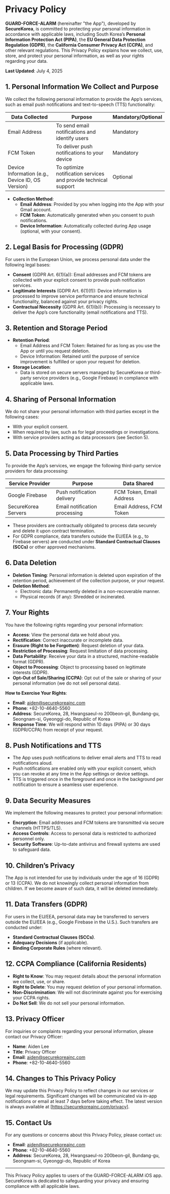 # Privacy Policy

**GUARD-FORCE-ALARM** (hereinafter "the App"), developed by **SecureKorea**, is committed to protecting your personal information in accordance with applicable laws, including South Korea’s **Personal Information Protection Act (PIPA)**, the **EU General Data Protection Regulation (GDPR)**, the **California Consumer Privacy Act (CCPA)**, and other relevant regulations. This Privacy Policy explains how we collect, use, store, and protect your personal information, as well as your rights regarding your data. 

**Last Updated**: July 4, 2025

## 1. Personal Information We Collect and Purpose
We collect the following personal information to provide the App’s services, such as email push notifications and text-to-speech (TTS) functionality:

| **Data Collected** | **Purpose** | **Mandatory/Optional** |
|--------------------|-------------|-----------------------|
| Email Address | To send email notifications and identify users | Mandatory |
| FCM Token | To deliver push notifications to your device | Mandatory |
| Device Information (e.g., Device ID, OS Version) | To optimize notification services and provide technical support | Optional |

- **Collection Method**:
  - **Email Address**: Provided by you when logging into the App with your Gmail account.
  - **FCM Token**: Automatically generated when you consent to push notifications.
  - **Device Information**: Automatically collected during App usage (optional, with your consent).

## 2. Legal Basis for Processing (GDPR)
For users in the European Union, we process personal data under the following legal bases:
- **Consent** (GDPR Art. 6(1)(a)): Email addresses and FCM tokens are collected with your explicit consent to provide push notification services.
- **Legitimate Interests** (GDPR Art. 6(1)(f)): Device information is processed to improve service performance and ensure technical functionality, balanced against your privacy rights.
- **Contractual Necessity** (GDPR Art. 6(1)(b)): Processing is necessary to deliver the App’s core functionality (email notifications and TTS).

## 3. Retention and Storage Period
- **Retention Period**:
  - Email Address and FCM Token: Retained for as long as you use the App or until you request deletion.
  - Device Information: Retained until the purpose of service improvement is fulfilled or upon your request for deletion.
- **Storage Location**:
  - Data is stored on secure servers managed by SecureKorea or third-party service providers (e.g., Google Firebase) in compliance with applicable laws.

## 4. Sharing of Personal Information
We do not share your personal information with third parties except in the following cases:
- With your explicit consent.
- When required by law, such as for legal proceedings or investigations.
- With service providers acting as data processors (see Section 5).

## 5. Data Processing by Third Parties
To provide the App’s services, we engage the following third-party service providers for data processing:

| **Service Provider** | **Purpose** | **Data Shared** |
|----------------------|-------------|-----------------|
| Google Firebase | Push notification delivery | FCM Token, Email Address |
| SecureKorea Servers | Email notification processing | Email Address, FCM Token |

- These providers are contractually obligated to process data securely and delete it upon contract termination.
- For GDPR compliance, data transfers outside the EU/EEA (e.g., to Firebase servers) are conducted under **Standard Contractual Clauses (SCCs)** or other approved mechanisms.

## 6. Data Deletion
- **Deletion Timing**: Personal information is deleted upon expiration of the retention period, achievement of the collection purpose, or your request.
- **Deletion Method**:
  - Electronic data: Permanently deleted in a non-recoverable manner.
  - Physical records (if any): Shredded or incinerated.

## 7. Your Rights
You have the following rights regarding your personal information:
- **Access**: View the personal data we hold about you.
- **Rectification**: Correct inaccurate or incomplete data.
- **Erasure (Right to be Forgotten)**: Request deletion of your data.
- **Restriction of Processing**: Request limitation of data processing.
- **Data Portability**: Receive your data in a structured, machine-readable format (GDPR).
- **Object to Processing**: Object to processing based on legitimate interests (GDPR).
- **Opt-Out of Sale/Sharing (CCPA)**: Opt out of the sale or sharing of your personal information (we do not sell personal data).

**How to Exercise Your Rights**:
- **Email**: aiden@securekoreainc.com
- **Phone**: +82-10-4640-5560
- **Address**: SecureKorea, 28, Hwangsaeul-ro 200beon-gil, Bundang-gu, Seongnam-si, Gyeonggi-do, Republic of Korea
- **Response Time**: We will respond within 10 days (PIPA) or 30 days (GDPR/CCPA) from receipt of your request.

## 8. Push Notifications and TTS
- The App uses push notifications to deliver email alerts and TTS to read notifications aloud.
- Push notifications are enabled only with your explicit consent, which you can revoke at any time in the App settings or device settings.
- TTS is triggered once in the foreground and once in the background per notification to ensure a seamless user experience.

## 9. Data Security Measures
We implement the following measures to protect your personal information:
- **Encryption**: Email addresses and FCM tokens are transmitted via secure channels (HTTPS/TLS).
- **Access Controls**: Access to personal data is restricted to authorized personnel only.
- **Security Software**: Up-to-date antivirus and firewall systems are used to safeguard data.

## 10. Children’s Privacy
The App is not intended for use by individuals under the age of 16 (GDPR) or 13 (CCPA). We do not knowingly collect personal information from children. If we become aware of such data, it will be deleted immediately.

## 11. Data Transfers (GDPR)
For users in the EU/EEA, personal data may be transferred to servers outside the EU/EEA (e.g., Google Firebase in the U.S.). Such transfers are conducted under:
- **Standard Contractual Clauses (SCCs)**.
- **Adequacy Decisions** (if applicable).
- **Binding Corporate Rules** (where relevant).

## 12. CCPA Compliance (California Residents)
- **Right to Know**: You may request details about the personal information we collect, use, or share.
- **Right to Delete**: You may request deletion of your personal information.
- **Non-Discrimination**: We will not discriminate against you for exercising your CCPA rights.
- **Do Not Sell**: We do not sell your personal information.

## 13. Privacy Officer
For inquiries or complaints regarding your personal information, please contact our Privacy Officer:
- **Name**: Aiden Lee
- **Title**: Privacy Officer
- **Email**: aiden@securekoreainc.com
- **Phone**: +82-10-4640-5560

## 14. Changes to This Privacy Policy
We may update this Privacy Policy to reflect changes in our services or legal requirements. Significant changes will be communicated via in-app notifications or email at least 7 days before taking effect. The latest version is always available at [https://securekoreainc.com/privacy].

## 15. Contact Us
For any questions or concerns about this Privacy Policy, please contact us:
- **Email**: aiden@securekoreainc.com
- **Phone**: +82-10-4640-5560
- **Address**: SecureKorea, 28, Hwangsaeul-ro 200beon-gil, Bundang-gu, Seongnam-si, Gyeonggi-do, Republic of Korea

---

This Privacy Policy applies to users of the GUARD-FORCE-ALARM iOS app. SecureKorea is dedicated to safeguarding your privacy and ensuring compliance with all applicable laws.

